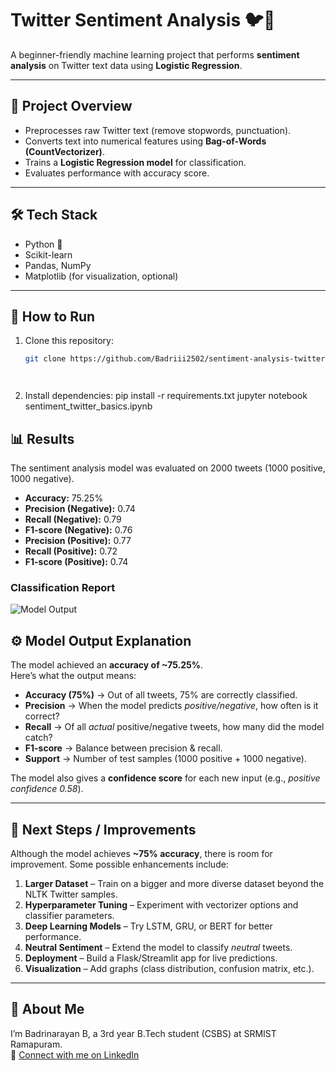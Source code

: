 # Twitter Sentiment Analysis 🐦💬

A beginner-friendly machine learning project that performs **sentiment analysis** on Twitter text data using **Logistic Regression**.

---

## 📌 Project Overview
- Preprocesses raw Twitter text (remove stopwords, punctuation).
- Converts text into numerical features using **Bag-of-Words (CountVectorizer)**.
- Trains a **Logistic Regression model** for classification.
- Evaluates performance with accuracy score.

---

## 🛠️ Tech Stack
- Python 🐍  
- Scikit-learn  
- Pandas, NumPy  
- Matplotlib (for visualization, optional)

---

## 🚀 How to Run
1. Clone this repository:
   ```bash
   git clone https://github.com/Badriii2502/sentiment-analysis-twitter.git




2. Install dependencies:
   pip install -r requirements.txt
   jupyter notebook sentiment_twitter_basics.ipynb

## 📊 Results

The sentiment analysis model was evaluated on 2000 tweets (1000 positive, 1000 negative).

- **Accuracy:** 75.25%  
- **Precision (Negative):** 0.74  
- **Recall (Negative):** 0.79  
- **F1-score (Negative):** 0.76  
- **Precision (Positive):** 0.77  
- **Recall (Positive):** 0.72  
- **F1-score (Positive):** 0.74  

### Classification Report
![Model Output](output.png)


## ⚙️ Model Output Explanation

The model achieved an **accuracy of ~75.25%**.  
Here’s what the output means:

- **Accuracy (75%)** → Out of all tweets, 75% are correctly classified.  
- **Precision** → When the model predicts *positive/negative*, how often is it correct?  
- **Recall** → Of all *actual* positive/negative tweets, how many did the model catch?  
- **F1-score** → Balance between precision & recall.  
- **Support** → Number of test samples (1000 positive + 1000 negative).  

The model also gives a **confidence score** for each new input (e.g., *positive confidence 0.58*).

---

## 🔮 Next Steps / Improvements

Although the model achieves **~75% accuracy**, there is room for improvement. Some possible enhancements include:  

1. **Larger Dataset** – Train on a bigger and more diverse dataset beyond the NLTK Twitter samples.  
2. **Hyperparameter Tuning** – Experiment with vectorizer options and classifier parameters.  
3. **Deep Learning Models** – Try LSTM, GRU, or BERT for better performance.  
4. **Neutral Sentiment** – Extend the model to classify *neutral* tweets.  
5. **Deployment** – Build a Flask/Streamlit app for live predictions.  
6. **Visualization** – Add graphs (class distribution, confusion matrix, etc.).  

---



## 🙋 About Me
I’m Badrinarayan B, a 3rd year B.Tech student (CSBS) at SRMIST Ramapuram.  
🔗 [Connect with me on LinkedIn](https://www.linkedin.com/in/badrinarayan-b-4a87a6293/)



